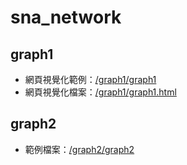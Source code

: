 # sna_network

## graph1
- 網頁視覺化範例：[/graph1/graph1](https://tsaijou.github.io/sna_network/graph1/graph1)
- 網頁視覺化檔案：[/graph1/graph1.html](https://github.com/tsaijou/sna_network/graph1/graph1.html)

## graph2
- 範例檔案：[/graph2/graph2](https://tsaijou.github.io/sna_network/graph2/graph2)
